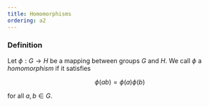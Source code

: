 ```yaml
---
title: Homomorphisms
ordering: a2
---
```


### Definition
Let $\phi : G \to H$ be a mapping between groups $G$ and $H$.
We call $\phi$ a *homomorphism* if it satisfies

$$
  \phi(ab) = \phi(a) \phi(b)
$$

for all $a, b \in G$.
